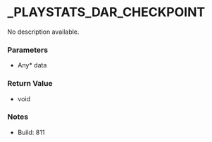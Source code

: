 # _PLAYSTATS_DAR_CHECKPOINT

No description available.

### Parameters
* Any* data

### Return Value
* void

### Notes
* Build: 811

